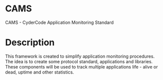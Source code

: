 # CAMS
CAMS - CyderCode Application Monitoring Standard

# Description
This framework is created to simplify application monitoring procedures. 
The idea is to create some protocol standard, applications and libraries. These components will be used to track multiple applications life - alive or dead, uptime and other statistics.
